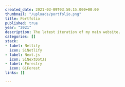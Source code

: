```yaml
---
created_date: 2021-03-09T03:50:15.000+00:00
thumbnail: "/uploads/portfolio.png"
title: Portfolio
published: true
year: "2021"
description: The latest iteration of my main website.
categories: []
stack:
- label: Netlify
  icon: SiNetlify
- label: Next.js
  icon: SiNextDotJs
- label: Forestry
  icon: GiForest
links: []

---
```


